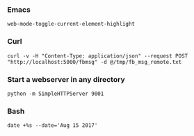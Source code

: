 ### Emacs
`web-mode-toggle-current-element-highlight`

### Curl
`curl -v -H "Content-Type: application/json" --request POST "http://localhost:5000/fbmsg" -d @/tmp/fb_msg_remote.txt`

### Start a webserver in any directory
`python -m SimpleHTTPServer 9001`

### Bash

`date +%s --date='Aug 15 2017'`
